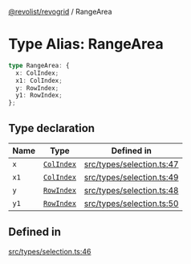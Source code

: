 [@revolist/revogrid](README.md) / RangeArea

# Type Alias: RangeArea

```ts
type RangeArea: {
  x: ColIndex;
  x1: ColIndex;
  y: RowIndex;
  y1: RowIndex;
};
```

## Type declaration

| Name | Type | Defined in |
| ------ | ------ | ------ |
| `x` | [`ColIndex`](TypeAlias.ColIndex.md) | [src/types/selection.ts:47](https://github.com/revolist/revogrid/blob/0bf9217987a0038bc73b1aec64e1a3314302e790/src/types/selection.ts#L47) |
| `x1` | [`ColIndex`](TypeAlias.ColIndex.md) | [src/types/selection.ts:49](https://github.com/revolist/revogrid/blob/0bf9217987a0038bc73b1aec64e1a3314302e790/src/types/selection.ts#L49) |
| `y` | [`RowIndex`](TypeAlias.RowIndex.md) | [src/types/selection.ts:48](https://github.com/revolist/revogrid/blob/0bf9217987a0038bc73b1aec64e1a3314302e790/src/types/selection.ts#L48) |
| `y1` | [`RowIndex`](TypeAlias.RowIndex.md) | [src/types/selection.ts:50](https://github.com/revolist/revogrid/blob/0bf9217987a0038bc73b1aec64e1a3314302e790/src/types/selection.ts#L50) |

## Defined in

[src/types/selection.ts:46](https://github.com/revolist/revogrid/blob/0bf9217987a0038bc73b1aec64e1a3314302e790/src/types/selection.ts#L46)
